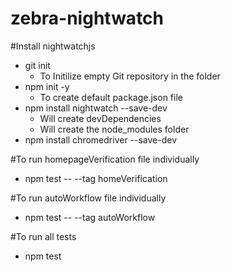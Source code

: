 # zebra-nightwatch

#Install nightwatchjs
* git init 
    * To Initilize empty Git repository in the folder
* npm init -y
    * To create default package.json file
* npm install nightwatch --save-dev
    * Will create devDependencies
    * Will create the node_modules folder
* npm install chromedriver --save-dev

#To run homepageVerification file individually
* npm test -- --tag homeVerification

#To run autoWorkflow file individually
* npm test -- --tag autoWorkflow

#To run all tests
* npm test